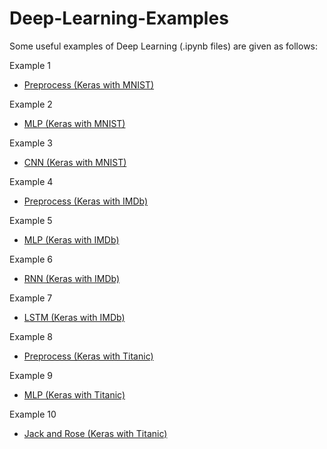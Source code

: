 # Deep-Learning-Examples
Some useful examples of Deep Learning (.ipynb files) are given as follows:

Example 1
- [Preprocess (Keras with MNIST)](https://github.com/Mickey0521/Deep-Learning-Examples/blob/master/Keras_MNIST_Preprocess.ipynb)

Example 2
- [MLP (Keras with MNIST)](https://github.com/Mickey0521/Deep-Learning-Examples/blob/master/Keras_MNIST_MLP.ipynb)

Example 3
- [CNN (Keras with MNIST)](https://github.com/Mickey0521/Deep-Learning-Examples/blob/master/Keras_MNIST_CNN.ipynb)

Example 4
- [Preprocess (Keras with IMDb)](https://github.com/Mickey0521/Deep-Learning-Examples-Jupyter-Notebook/blob/master/Keras_IMDb_Preprocess.ipynb)

Example 5
- [MLP (Keras with IMDb)](https://github.com/Mickey0521/Deep-Learning-Examples-Jupyter-Notebook/blob/master/Keras_IMDb_MLP.ipynb)

Example 6
- [RNN (Keras with IMDb)](https://github.com/Mickey0521/Deep-Learning-Examples-Jupyter-Notebook/blob/master/Keras_IMDb_RNN.ipynb)

Example 7
- [LSTM (Keras with IMDb)](https://github.com/Mickey0521/Deep-Learning-Examples-Jupyter-Notebook/blob/master/Keras_IMDb_LSTM.ipynb)

Example 8
- [Preprocess (Keras with Titanic)](https://github.com/Mickey0521/Deep-Learning-Examples-Jupyter-Notebook/blob/master/Keras_Titanic_Preprocess.ipynb)

Example 9
- [MLP (Keras with Titanic)](https://github.com/Mickey0521/Deep-Learning-Examples-Jupyter-Notebook/blob/master/Keras_Titanic_MLP.ipynb)

Example 10
- [Jack and Rose (Keras with Titanic)](https://github.com/Mickey0521/Deep-Learning-Examples-Jupyter-Notebook/blob/master/Keras_Titanic_Jack_and_Rose.ipynb)
